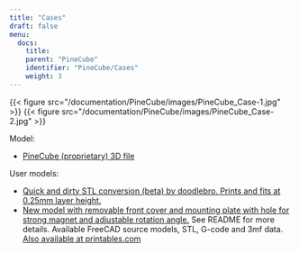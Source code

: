 ```yaml
---
title: "Cases"
draft: false
menu:
  docs:
    title:
    parent: "PineCube"
    identifier: "PineCube/Cases"
    weight: 3
---
```


{{< figure src="/documentation/PineCube/images/PineCube_Case-1.jpg" >}}
{{< figure src="/documentation/PineCube/images/PineCube_Case-2.jpg" >}}

Model:

* [PineCube (proprietary) 3D file](https://files.pine64.org/doc/PineCube/PineCube%20Case%203D.zip)

User models:

* [Quick and dirty STL conversion (beta) by doodlebro. Prints and fits at 0.25mm layer height.](https://drive.google.com/file/d/1MDNxnPL2kuYGC4Y4qf9J6YPYZF15KnN7/view?usp=sharing)
* [New model with removable front cover and mounting plate with hole for strong magnet and adjustable rotation angle.](https://drive.google.com/drive/folders/1ddisX1V2qibqFuQG74-7w9SgdOE1idTN?usp=sharing) See README for more details. Available FreeCAD source models, STL, G-code and 3mf data. [Also available at printables.com](https://www.printables.com/cs/model/296091-pinecube-box)
